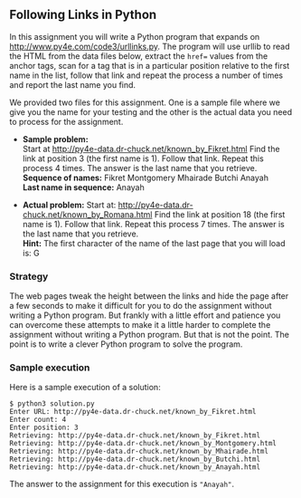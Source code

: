 ## Following Links in Python

In this assignment you will write a Python program that expands on http://www.py4e.com/code3/urllinks.py.
The program will use urllib to read the HTML from the data files below, extract the `href=` values from the anchor tags, scan for a tag that is in a particular position relative to the first name in the list, follow that link and repeat the process a number of times and report the last name you find.

We provided two files for this assignment.
One is a sample file where we give you the name for your testing and the other is the actual data you need to process for the assignment.

- **Sample problem:**   
Start at http://py4e-data.dr-chuck.net/known_by_Fikret.html
Find the link at position 3 (the first name is 1). Follow that link. Repeat this process 4 times. The answer is the last name that you retrieve.  
**Sequence of names:** Fikret Montgomery Mhairade Butchi Anayah  
**Last name in sequence:** Anayah

- **Actual problem:** Start at: http://py4e-data.dr-chuck.net/known_by_Romana.html
Find the link at position 18 (the first name is 1).
Follow that link.
Repeat this process 7 times. The answer is the last name that you retrieve.  
**Hint:** The first character of the name of the last page that you will load is: G

### Strategy
The web pages tweak the height between the links and hide the page after a few seconds to make it difficult for you to do the assignment without writing a Python program.
But frankly with a little effort and patience you can overcome these attempts to make it a little harder to complete the assignment without writing a Python program.
But that is not the point. The point is to write a clever Python program to solve the program.

### Sample execution

Here is a sample execution of a solution:
~~~
$ python3 solution.py
Enter URL: http://py4e-data.dr-chuck.net/known_by_Fikret.html
Enter count: 4
Enter position: 3
Retrieving: http://py4e-data.dr-chuck.net/known_by_Fikret.html
Retrieving: http://py4e-data.dr-chuck.net/known_by_Montgomery.html
Retrieving: http://py4e-data.dr-chuck.net/known_by_Mhairade.html
Retrieving: http://py4e-data.dr-chuck.net/known_by_Butchi.html
Retrieving: http://py4e-data.dr-chuck.net/known_by_Anayah.html
~~~
The answer to the assignment for this execution is `"Anayah"`.



